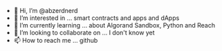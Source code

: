 - 👋 Hi, I’m @abzerdnerd
- 👀 I’m interested in ... smart contracts and apps and dApps
- 🌱 I’m currently learning ... about Algorand Sandbox, Python and Reach
- 💞️ I’m looking to collaborate on ... I don't know yet
- 📫 How to reach me ... github

<!---
abzerdnerd/abzerdnerd is a ✨ special ✨ repository because its `README.md` (this file) appears on your GitHub profile.
You can click the Preview link to take a look at your changes.
--->
